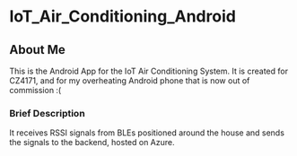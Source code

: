 # IoT_Air_Conditioning_Android
## About Me
This is the Android App for the IoT Air Conditioning System. It is created for CZ4171, and for my overheating Android phone that is now out of commission :(

### Brief Description
It receives RSSI signals from BLEs positioned around the house and sends the signals to the backend, hosted on Azure.
